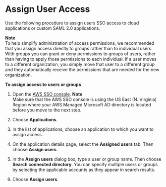 # Assign User Access<a name="assignuserstoapp"></a>

Use the following procedure to assign users SSO access to cloud applications or custom SAML 2\.0 applications\.

**Note**  
To help simplify administration of access permissions, we recommended that you assign access directly to groups rather than to individual users\. With groups you can grant or deny permissions to groups of users, rather than having to apply those permissions to each individual\. If a user moves to a different organization, you simply move that user to a different group and they automatically receive the permissions that are needed for the new organization\.

**To assign access to users or groups**

1. Open the [AWS SSO console](https://console.aws.amazon.com/singlesignon)\.
**Note**  
Make sure that the AWS SSO console is using the US East \(N\. Virginia\) Region where your AWS Managed Microsoft AD directory is located before you move to the next step\.

1. Choose **Applications**\.

1. In the list of applications, choose an application to which you want to assign access\. 

1. On the application details page, select the **Assigned users** tab\. Then choose **Assign users**\.

1. In the **Assign users** dialog box, type a user or group name\. Then choose **Search connected directory**\. You can specify multiple users or groups by selecting the applicable accounts as they appear in search results\. 

1. Choose **Assign users**\.